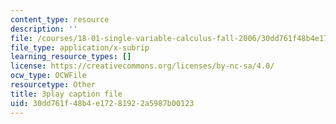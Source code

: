 ```yaml
---
content_type: resource
description: ''
file: /courses/18-01-single-variable-calculus-fall-2006/30dd761f48b4e17281922a5987b00123_ShGBRUx2ub8.srt
file_type: application/x-subrip
learning_resource_types: []
license: https://creativecommons.org/licenses/by-nc-sa/4.0/
ocw_type: OCWFile
resourcetype: Other
title: 3play caption file
uid: 30dd761f-48b4-e172-8192-2a5987b00123
---
```

